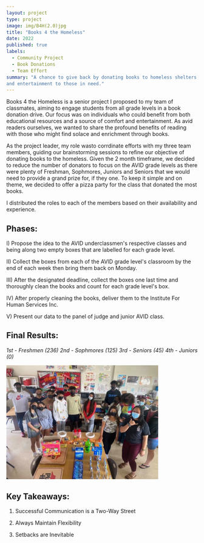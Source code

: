 ```yaml
---
layout: project
type: project
image: img/B4H(2.0)jpg
title: "Books 4 the Homeless"
date: 2022
published: true
labels:
  - Community Project
  - Book Donations
  - Team Effort
summary: "A chance to give back by donating books to homeless shelters, offering comfort
and entertainment to those in need."
---
```


Books 4 the Homeless is a senior project I proposed to my team of classmates,
aiming to engage students from all grade levels in a book donation drive.
Our focus was on individuals who could benefit from both educational resources
and a source of comfort and entertainment. As avid readers ourselves, we wanted to share the profound benefits of reading with those who might find solace and
enrichment through books.


As the project leader, my role wasto corrdinate efforts with my three team members,
guiding our brainstorming sessions to refine our objective of donating books to the
homeless. Given the 2 month timeframe, we decided to reduce the number of donators
to focus on the AVID grade levels as there were plenty of Freshman, Sophmores, Juniors
and Seniors that we would need to provide a grand prize for, if they one. To keep
it simple and on theme, we decided to offer a pizza party for the class that donated
the most books.

I distributed the roles to each of the members based on their availability and experience.   

Phases:
------------------
I) Propose the idea to the AVID underclassmen's respective classes and being along two empty boxes that are labelled for each grade level.

II) Collect the boxes from each of the AVID grade level's classroom by the end of each week then bring them back on Monday.

III) After the designated deadline, collect the boxes one last time and thoroughly clean the books and count for each grade level's box.

IV) After properly cleaning the books, deliver them to the Institute For Human
Services Inc.

V) Present our data to the panel of judge and junior AVID class.


Final Results:
---------------------
*1st - Freshmen (236)
2nd - Sophmores (125)
3rd - Seniors (45)
4th - Juniors (0)*

<img width="400px" class="rounded float-start pe-4" src="../img/PizzaParty(B4H).jpg">


Key Takeaways:
--------------------
1) Successful Communication is a Two-Way Street

2) Always Maintain Flexibility
   
3) Setbacks are Inevitable  
